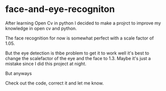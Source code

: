 # face-and-eye-recogniton

After learning Open Cv in python I decided to make a projrct to improve my knowledge in open cv and python.

The face recognition for now is somewhat perfect with a scale factor of 1.05.

But the eye detection is thbe problem to get it to work well it's best to change the scalefactor of the eye and the face to 1.3.
Maybe it's just a mistake since I did this project at night. 

But anyways

Check out the code, correct it and let me know.
